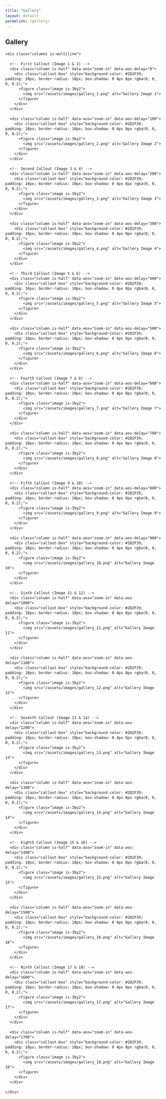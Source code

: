 ```yaml
---
title: "Gallery"
layout: default
permalink: /gallery/
---
```


<section class="section">
  <div class="container">
    <h1 class="title has-text-centered" data-aos="fade-up">Gallery</h1>

    <div class="columns is-multiline">
      
      <!-- First Callout (Image 1 & 2) -->
      <div class="column is-half" data-aos="zoom-in" data-aos-delay="0">
        <div class="callout-box" style="background-color: #2D2F39; padding: 10px; border-radius: 10px; box-shadow: 0 4px 8px rgba(0, 0, 0, 0.2);">
          <figure class="image is-3by2">
            <img src="/assets/images/gallery_1.png" alt="Gallery Image 1">
          </figure>
        </div>
      </div>

      <div class="column is-half" data-aos="zoom-in" data-aos-delay="100">
        <div class="callout-box" style="background-color: #2D2F39; padding: 10px; border-radius: 10px; box-shadow: 0 4px 8px rgba(0, 0, 0, 0.2);">
          <figure class="image is-3by2">
            <img src="/assets/images/gallery_2.png" alt="Gallery Image 2">
          </figure>
        </div>
      </div>

      <!-- Second Callout (Image 3 & 4) -->
      <div class="column is-half" data-aos="zoom-in" data-aos-delay="200">
        <div class="callout-box" style="background-color: #2D2F39; padding: 10px; border-radius: 10px; box-shadow: 0 4px 8px rgba(0, 0, 0, 0.2);">
          <figure class="image is-3by2">
            <img src="/assets/images/gallery_3.png" alt="Gallery Image 3">
          </figure>
        </div>
      </div>

      <div class="column is-half" data-aos="zoom-in" data-aos-delay="300">
        <div class="callout-box" style="background-color: #2D2F39; padding: 10px; border-radius: 10px; box-shadow: 0 4px 8px rgba(0, 0, 0, 0.2);">
          <figure class="image is-3by2">
            <img src="/assets/images/gallery_4.png" alt="Gallery Image 4">
          </figure>
        </div>
      </div>

      <!-- Third Callout (Image 5 & 6) -->
      <div class="column is-half" data-aos="zoom-in" data-aos-delay="400">
        <div class="callout-box" style="background-color: #2D2F39; padding: 10px; border-radius: 10px; box-shadow: 0 4px 8px rgba(0, 0, 0, 0.2);">
          <figure class="image is-3by2">
            <img src="/assets/images/gallery_5.png" alt="Gallery Image 5">
          </figure>
        </div>
      </div>

      <div class="column is-half" data-aos="zoom-in" data-aos-delay="500">
        <div class="callout-box" style="background-color: #2D2F39; padding: 10px; border-radius: 10px; box-shadow: 0 4px 8px rgba(0, 0, 0, 0.2);">
          <figure class="image is-3by2">
            <img src="/assets/images/gallery_6.png" alt="Gallery Image 6">
          </figure>
        </div>
      </div>

      <!-- Fourth Callout (Image 7 & 8) -->
      <div class="column is-half" data-aos="zoom-in" data-aos-delay="600">
        <div class="callout-box" style="background-color: #2D2F39; padding: 10px; border-radius: 10px; box-shadow: 0 4px 8px rgba(0, 0, 0, 0.2);">
          <figure class="image is-3by2">
            <img src="/assets/images/gallery_7.png" alt="Gallery Image 7">
          </figure>
        </div>
      </div>

      <div class="column is-half" data-aos="zoom-in" data-aos-delay="700">
        <div class="callout-box" style="background-color: #2D2F39; padding: 10px; border-radius: 10px; box-shadow: 0 4px 8px rgba(0, 0, 0, 0.2);">
          <figure class="image is-3by2">
            <img src="/assets/images/gallery_8.png" alt="Gallery Image 8">
          </figure>
        </div>
      </div>

      <!-- Fifth Callout (Image 9 & 10) -->
      <div class="column is-half" data-aos="zoom-in" data-aos-delay="800">
        <div class="callout-box" style="background-color: #2D2F39; padding: 10px; border-radius: 10px; box-shadow: 0 4px 8px rgba(0, 0, 0, 0.2);">
          <figure class="image is-3by2">
            <img src="/assets/images/gallery_9.png" alt="Gallery Image 9">
          </figure>
        </div>
      </div>

      <div class="column is-half" data-aos="zoom-in" data-aos-delay="900">
        <div class="callout-box" style="background-color: #2D2F39; padding: 10px; border-radius: 10px; box-shadow: 0 4px 8px rgba(0, 0, 0, 0.2);">
          <figure class="image is-3by2">
            <img src="/assets/images/gallery_10.png" alt="Gallery Image 10">
          </figure>
        </div>
      </div>

      <!-- Sixth Callout (Image 11 & 12) -->
      <div class="column is-half" data-aos="zoom-in" data-aos-delay="1000">
        <div class="callout-box" style="background-color: #2D2F39; padding: 10px; border-radius: 10px; box-shadow: 0 4px 8px rgba(0, 0, 0, 0.2);">
          <figure class="image is-3by2">
            <img src="/assets/images/gallery_11.png" alt="Gallery Image 11">
          </figure>
        </div>
      </div>

      <div class="column is-half" data-aos="zoom-in" data-aos-delay="1100">
        <div class="callout-box" style="background-color: #2D2F39; padding: 10px; border-radius: 10px; box-shadow: 0 4px 8px rgba(0, 0, 0, 0.2);">
          <figure class="image is-3by2">
            <img src="/assets/images/gallery_12.png" alt="Gallery Image 12">
          </figure>
        </div>
      </div>

      <!-- Seventh Callout (Image 13 & 14) -->
      <div class="column is-half" data-aos="zoom-in" data-aos-delay="1200">
        <div class="callout-box" style="background-color: #2D2F39; padding: 10px; border-radius: 10px; box-shadow: 0 4px 8px rgba(0, 0, 0, 0.2);">
          <figure class="image is-3by2">
            <img src="/assets/images/gallery_13.png" alt="Gallery Image 13">
          </figure>
        </div>
      </div>

      <div class="column is-half" data-aos="zoom-in" data-aos-delay="1300">
        <div class="callout-box" style="background-color: #2D2F39; padding: 10px; border-radius: 10px; box-shadow: 0 4px 8px rgba(0, 0, 0, 0.2);">
          <figure class="image is-3by2">
            <img src="/assets/images/gallery_14.png" alt="Gallery Image 14">
          </figure>
        </div>
      </div>

      <!-- Eighth Callout (Image 15 & 16) -->
      <div class="column is-half" data-aos="zoom-in" data-aos-delay="1400">
        <div class="callout-box" style="background-color: #2D2F39; padding: 10px; border-radius: 10px; box-shadow: 0 4px 8px rgba(0, 0, 0, 0.2);">
          <figure class="image is-3by2">
            <img src="/assets/images/gallery_15.png" alt="Gallery Image 15">
          </figure>
        </div>
      </div>

      <div class="column is-half" data-aos="zoom-in" data-aos-delay="1500">
        <div class="callout-box" style="background-color: #2D2F39; padding: 10px; border-radius: 10px; box-shadow: 0 4px 8px rgba(0, 0, 0, 0.2);">
          <figure class="image is-3by2">
            <img src="/assets/images/gallery_16.png" alt="Gallery Image 16">
          </figure>
        </div>
      </div>

      <!-- Ninth Callout (Image 17 & 18) -->
      <div class="column is-half" data-aos="zoom-in" data-aos-delay="1600">
        <div class="callout-box" style="background-color: #2D2F39; padding: 10px; border-radius: 10px; box-shadow: 0 4px 8px rgba(0, 0, 0, 0.2);">
          <figure class="image is-3by2">
            <img src="/assets/images/gallery_17.png" alt="Gallery Image 17">
          </figure>
        </div>
      </div>

      <div class="column is-half" data-aos="zoom-in" data-aos-delay="1700">
        <div class="callout-box" style="background-color: #2D2F39; padding: 10px; border-radius: 10px; box-shadow: 0 4px 8px rgba(0, 0, 0, 0.2);">
          <figure class="image is-3by2">
            <img src="/assets/images/gallery_18.png" alt="Gallery Image 18">
          </figure>
        </div>
      </div>

    </div>
  </div>
</section>
